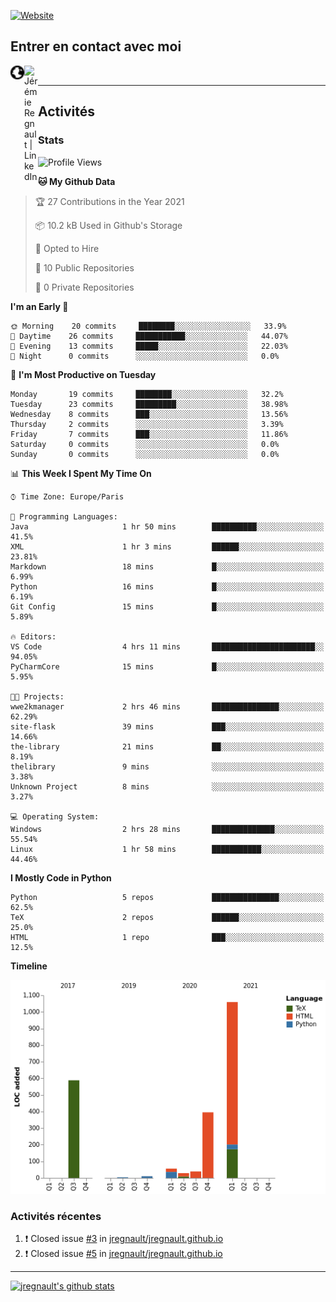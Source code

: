 [![Website](https://img.shields.io/website?logo=globe&label=jregnault.github.io&style=for-the-badge&url=https://jregnault.github.io)](https://jregnault.github.io)

## Entrer en contact avec moi

[<img align="left" alt="codeSTACKr.com" width="22px" src="https://raw.githubusercontent.com/iconic/open-iconic/master/svg/globe.svg" />][website]
[<img align="left" alt="Jérémie Regnault | LinkedIn" width="22px" src="https://cdn.jsdelivr.net/npm/simple-icons@v3/icons/linkedin.svg" />][linkedin]

<br />

---

## Activités

### Stats
<!--START_SECTION:waka-->
![Profile Views](http://img.shields.io/badge/Profile%20Views-0-blue)

**🐱 My Github Data** 

> 🏆 27 Contributions in the Year 2021
 > 
> 📦 10.2 kB Used in Github's Storage 
 > 
> 💼 Opted to Hire
 > 
> 📜 10 Public Repositories 
 > 
> 🔑 0 Private Repositories  
 > 
**I'm an Early 🐤** 

```text
🌞 Morning    20 commits     ████████░░░░░░░░░░░░░░░░░   33.9% 
🌆 Daytime    26 commits     ███████████░░░░░░░░░░░░░░   44.07% 
🌃 Evening    13 commits     █████░░░░░░░░░░░░░░░░░░░░   22.03% 
🌙 Night      0 commits      ░░░░░░░░░░░░░░░░░░░░░░░░░   0.0%

```
📅 **I'm Most Productive on Tuesday** 

```text
Monday       19 commits     ████████░░░░░░░░░░░░░░░░░   32.2% 
Tuesday      23 commits     █████████░░░░░░░░░░░░░░░░   38.98% 
Wednesday    8 commits      ███░░░░░░░░░░░░░░░░░░░░░░   13.56% 
Thursday     2 commits      ░░░░░░░░░░░░░░░░░░░░░░░░░   3.39% 
Friday       7 commits      ███░░░░░░░░░░░░░░░░░░░░░░   11.86% 
Saturday     0 commits      ░░░░░░░░░░░░░░░░░░░░░░░░░   0.0% 
Sunday       0 commits      ░░░░░░░░░░░░░░░░░░░░░░░░░   0.0%

```


📊 **This Week I Spent My Time On** 

```text
⌚︎ Time Zone: Europe/Paris

💬 Programming Languages: 
Java                     1 hr 50 mins        ██████████░░░░░░░░░░░░░░░   41.5% 
XML                      1 hr 3 mins         ██████░░░░░░░░░░░░░░░░░░░   23.81% 
Markdown                 18 mins             █░░░░░░░░░░░░░░░░░░░░░░░░   6.99% 
Python                   16 mins             █░░░░░░░░░░░░░░░░░░░░░░░░   6.19% 
Git Config               15 mins             █░░░░░░░░░░░░░░░░░░░░░░░░   5.89%

🔥 Editors: 
VS Code                  4 hrs 11 mins       ███████████████████████░░   94.05% 
PyCharmCore              15 mins             █░░░░░░░░░░░░░░░░░░░░░░░░   5.95%

🐱‍💻 Projects: 
wwe2kmanager             2 hrs 46 mins       ███████████████░░░░░░░░░░   62.29% 
site-flask               39 mins             ███░░░░░░░░░░░░░░░░░░░░░░   14.66% 
the-library              21 mins             ██░░░░░░░░░░░░░░░░░░░░░░░   8.19% 
thelibrary               9 mins              ░░░░░░░░░░░░░░░░░░░░░░░░░   3.38% 
Unknown Project          8 mins              ░░░░░░░░░░░░░░░░░░░░░░░░░   3.27%

💻 Operating System: 
Windows                  2 hrs 28 mins       ██████████████░░░░░░░░░░░   55.54% 
Linux                    1 hr 58 mins        ███████████░░░░░░░░░░░░░░   44.46%

```

**I Mostly Code in Python** 

```text
Python                   5 repos             ███████████████░░░░░░░░░░   62.5% 
TeX                      2 repos             ██████░░░░░░░░░░░░░░░░░░░   25.0% 
HTML                     1 repo              ███░░░░░░░░░░░░░░░░░░░░░░   12.5%

```


**Timeline**

![Chart not found](https://raw.githubusercontent.com/jregnault/jregnault/master/charts/bar_graph.png) 


<!--END_SECTION:waka-->

### Activités récentes
<!--START_SECTION:activity-->
1. ❗️ Closed issue [#3](https://github.com/jregnault/jregnault.github.io/issues/3) in [jregnault/jregnault.github.io](https://github.com/jregnault/jregnault.github.io)
2. ❗️ Closed issue [#5](https://github.com/jregnault/jregnault.github.io/issues/5) in [jregnault/jregnault.github.io](https://github.com/jregnault/jregnault.github.io)
<!--END_SECTION:activity-->

---

[![jregnault's github stats](https://github-readme-stats.jregnault.vercel.app/api?username=jregnault&show_icons=true)](https://github.com/jregnault/github-readme-stats)

[website]: jregnault.github.io
[linkedin]: https://www.linkedin.com/in/j%C3%A9r%C3%A9mie-regnault-4a30b2138/
